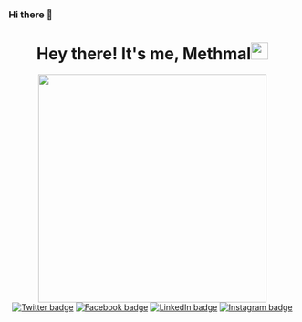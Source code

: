 ### Hi there 👋

<div id="header" align="center">
    <h1>Hey there! It's me, Methmal<img src="https://media.giphy.com/media/hvRJCLFzcasrR4ia7z/giphy.gif" width="30px"/></h1>
    <img width="400px" height="auto" src="https://media3.giphy.com/media/qgQUggAC3Pfv687qPC/giphy.gif?cid=ecf05e47dshj7ccipsm3111okbcant8p4f4v3px2wazed0hg&ep=v1_gifs_related&rid=giphy.gif&ct=g"/>
</div>

<div id="badges" align="center">
  <a href="https://twitter.com/sanuja_methmal"><img alt="Twitter badge" src="https://img.shields.io/badge/Twitter-1DA1F2?style=for-the-badge&logo=twitter&logoColor=white"/></a>
  <a href="https://www.facebook.com/profile.php?id=100091302773227"><img alt="Facebook badge" src="https://img.shields.io/badge/Facebook-1877F2?style=for-the-badge&logo=facebook&logoColor=white"/></a>
   <a href="https://www.linkedin.com/in/sanuja-methmal"><img alt="LinkedIn badge" src="https://img.shields.io/badge/LinkedIn-0077B5?style=for-the-badge&logo=linkedin&logoColor=white"/></a>
  <a href="https://www.instagram.com/sanujamethmal"><img alt="Instagram badge" src="https://img.shields.io/badge/Instagram-E4405F?style=for-the-badge&logo=instagram&logoColor=white"/></a>
</div>

